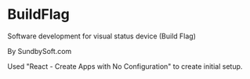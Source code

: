 # BuildFlag
Software development for visual status device (Build Flag)

By SundbySoft.com

Used "React - Create Apps with No Configuration" to create initial setup.
